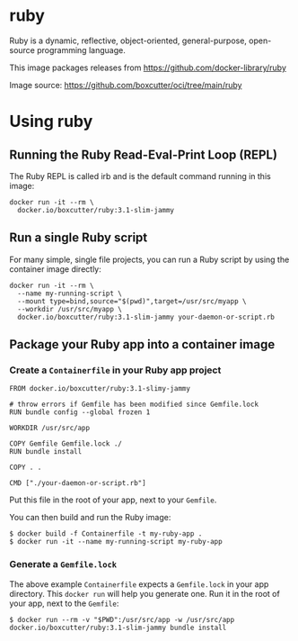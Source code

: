 # ruby

Ruby is a dynamic, reflective, object-oriented, general-purpose, open-source programming language.

This image packages releases from https://github.com/docker-library/ruby

Image source: https://github.com/boxcutter/oci/tree/main/ruby

# Using ruby

## Running the Ruby Read-Eval-Print Loop (REPL)

The Ruby REPL is called irb and is the default command running in this image:

```
docker run -it --rm \
  docker.io/boxcutter/ruby:3.1-slim-jammy
```

## Run a single Ruby script

For many simple, single file projects, you can run a Ruby script by using the container image directly:

```
docker run -it --rm \
  --name my-running-script \
  --mount type=bind,source="$(pwd)",target=/usr/src/myapp \
  --workdir /usr/src/myapp \
  docker.io/boxcutter/ruby:3.1-slim-jammy your-daemon-or-script.rb
```

## Package your Ruby app into a container image

### Create a `Containerfile` in your Ruby app project

```
FROM docker.io/boxcutter/ruby:3.1-slimy-jammy

# throw errors if Gemfile has been modified since Gemfile.lock
RUN bundle config --global frozen 1

WORKDIR /usr/src/app

COPY Gemfile Gemfile.lock ./
RUN bundle install

COPY . .

CMD ["./your-daemon-or-script.rb"]
```

Put this file in the root of your app, next to your `Gemfile`.

You can then build and run the Ruby image:

```
$ docker build -f Containerfile -t my-ruby-app .
$ docker run -it --name my-running-script my-ruby-app
```

### Generate a `Gemfile.lock`

The above example `Containerfile` expects a `Gemfile.lock` in your app directory. This `docker run` will help you generate one. Run it in the root of your app, next to the `Gemfile`:

```
$ docker run --rm -v "$PWD":/usr/src/app -w /usr/src/app docker.io/boxcutter/ruby:3.1-slim-jammy bundle install
```
